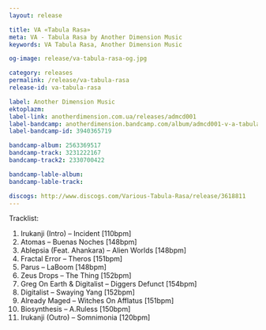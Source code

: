 ```yaml
---
layout: release

title: VA «Tabula Rasa»
meta: VA - Tabula Rasa by Another Dimension Music
keywords: VA Tabula Rasa, Another Dimension Music

og-image: release/va-tabula-rasa-og.jpg

category: releases
permalink: /release/va-tabula-rasa
release-id: va-tabula-rasa

label: Another Dimension Music
ektoplazm: 
label-link: anotherdimension.com.ua/releases/admcd001
label-bandcamp: anotherdimension.bandcamp.com/album/admcd001-v-a-tabula-rasa-sale
label-bandcamp-id: 3940365719

bandcamp-album: 2563369517
bandcamp-track: 3231222167
bandcamp-track2: 2330700422

bandcamp-lable-album: 
bandcamp-lable-track: 

discogs: http://www.discogs.com/Various-Tabula-Rasa/release/3618811
---
```


Tracklist:

01. Irukanji (Intro) – Incident [110bpm]
02. Atomas – Buenas Noches [148bpm]
03. Ablepsia (Feat. Ahankara) – Alien Worlds [148bpm]
04. Fractal Error – Theros [151bpm]
05. Parus – LaBoom [148bpm]
06. Zeus Drops – The Thing [152bpm]
07. Greg On Earth & Digitalist – Diggers Defunct [154bpm]
08. Digitalist – Swaying Yang [152bpm]
09. Already Maged – Witches On Afflatus [151bpm]
10. Biosynthesis – A.Ruless [150bpm]
11. Irukanji (Outro) – Somnimonia [120bpm]

